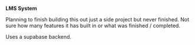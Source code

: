 **LMS System**

Planning to finish building this out just a side project but never finished.
Not sure how many features it has built in or what was finished / completed.

Uses a supabase backend.
